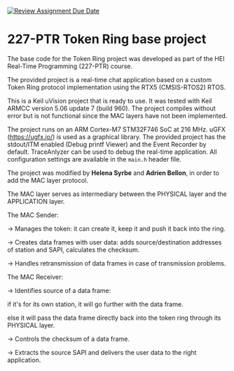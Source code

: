 [![Review Assignment Due Date](https://classroom.github.com/assets/deadline-readme-button-24ddc0f5d75046c5622901739e7c5dd533143b0c8e959d652212380cedb1ea36.svg)](https://classroom.github.com/a/BbCzAwyx)
# 227-PTR Token Ring base project

The base code for the Token Ring project was developed as part of the HEI Real-Time Programming (227-PTR) course.

The provided project is a real-time chat application based on a custom Token Ring protocol implementation using the RTX5 (CMSIS-RTOS2) RTOS.

This is a Keil uVision project that is ready to use. It was tested with Keil ARMCC version 5.06 update 7 (build 960). The project compiles without error but is not functional since the MAC layers have not been implemented.

The project runs on an ARM Cortex-M7 STM32F746 SoC at 216 MHz. uGFX (https://ugfx.io/) is used as a graphical library. The provided project has the stdout/ITM enabled (Debug printf Viewer) and the Event Recorder by default. TraceAnlyzer can be used to debug the real-time application. All configuration settings are available in the `main.h` header file.


The project was modified by **Helena Syrbe** and **Adrien Bellon**, in order to add the MAC layer protocol.

The MAC layer serves as intermediary between the PHYSICAL layer and the APPLICATION layer.

The MAC Sender:

-> Manages the token: it can create it, keep it and push it back into the ring.

-> Creates data frames with user data: adds source/destination addresses of station and SAPI, calculates the checksum.

-> Handles retransmission of data frames in case of transmission problems.

The MAC Receiver:

-> Identifies source of a data frame:
    
if it's for its own station, it will go further with the data frame.
    
else it will pass the data frame directly back into the token ring through its PHYSICAL layer.

-> Controls the checksum of a data frame.

-> Extracts the source SAPI and delivers the user data to the right application.
